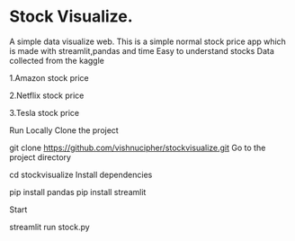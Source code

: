 # Stock Visualize.
A simple data visualize web.
This is a simple normal stock price app which is made with streamlit,pandas and time
Easy to understand stocks
Data collected from the kaggle

1.Amazon stock price

2.Netflix stock price

3.Tesla stock price

Run Locally
Clone the project

  git clone https://github.com/vishnucipher/stockvisualize.git
Go to the project directory

  cd stockvisualize
Install dependencies

  pip install pandas
  pip install streamlit
  
Start

  streamlit run stock.py
